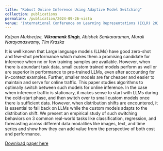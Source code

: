 ```yaml
---
title: "Robust Online Inference Using Adaptive Model Switching"
collection: publications
permalink: /publication/2024-09-26-vista
venue: 'International Conference on Learning Representations (ICLR) 2025, MCDC Workshop'
---
```


_Kalpan Mukherjee, **Vikramank Singh**, Abishek Sankararaman, Murali Narayanaswamy, Tim Kraska_

It is well known that Large language models (LLMs) have good zero-shot and few-shot performance which makes them a promising candidate for inference
when no or few training samples are available. However, when there is abundant task data, small custom trained models perform as well or are superior in
performance to pre-trained LLMs, even after accounting for in-context examples. Further, smaller models are far cheaper and easier to maintain and serve for online
traffic. This paper studies algorithms to optimally switch between such models for online inference. In the case when inference traffic is stationary, it makes sense
to start with LLMs during the cold-start phase, and then switch over to small custom models once there is sufficient data. However, when distribution shifts are
encountered, it is essential to fall back on LLMs while the custom models adapts to the distribution shift. We present an empirical study of such switching behaviors on 3 common real-world tasks like classification, regression, and forecasting
across different data modalities like images, text, and time series and show how they can add value from the perspective of both cost and performance.

[Download paper here]()
